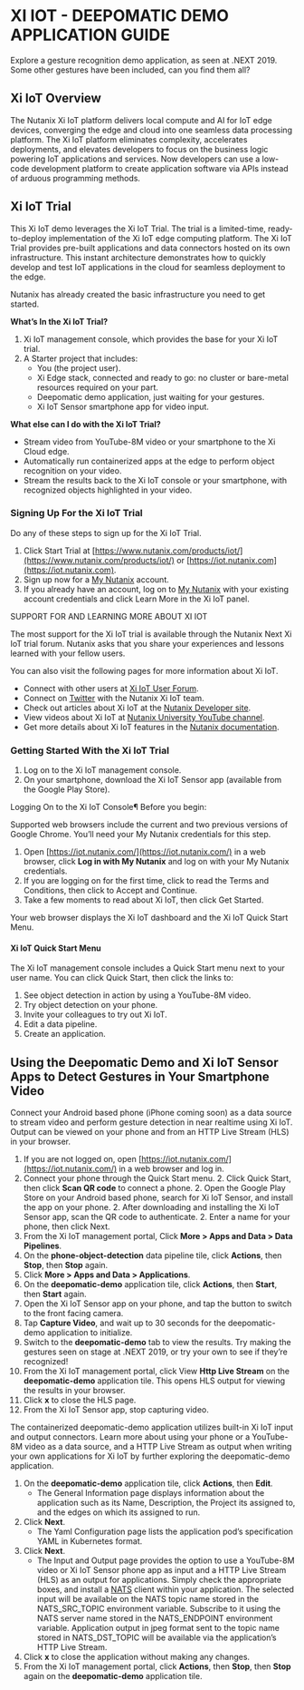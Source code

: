 # XI IOT - DEEPOMATIC DEMO APPLICATION GUIDE

Explore a gesture recognition demo application, as seen at .NEXT 2019. Some other gestures have been included, can you find them all?

## Xi IoT Overview

The Nutanix Xi IoT platform delivers local compute and AI for IoT edge devices, converging the edge and cloud into one seamless data processing platform. The Xi IoT platform eliminates complexity, accelerates deployments, and elevates developers to focus on the business logic powering IoT applications and services. Now developers can use a low-code development platform to create application software via APIs instead of arduous programming methods.

## Xi IoT Trial
This Xi IoT demo leverages the Xi IoT Trial. The trial is a limited-time, ready-to-deploy implementation of the Xi IoT edge computing platform. The Xi IoT Trial provides pre-built applications and data connectors hosted on its own infrastructure. This instant architecture demonstrates how to quickly develop and test IoT applications in the cloud for seamless deployment to the edge.

Nutanix has already created the basic infrastructure you need to get started.

**What’s In the Xi IoT Trial?**

1. Xi IoT management console, which provides the base for your Xi IoT trial.
1. A Starter project that includes:
    * You (the project user).
    * Xi Edge stack, connected and ready to go: no cluster or bare-metal resources required on your part.
    * Deepomatic demo application, just waiting for your gestures.
    * Xi IoT Sensor smartphone app for video input.

**What else can I do with the Xi IoT Trial?**
* Stream video from YouTube-8M video or your smartphone to the Xi Cloud edge.
* Automatically run containerized apps at the edge to perform object recognition on your video.
* Stream the results back to the Xi IoT console or your smartphone, with recognized objects highlighted in your video.

### Signing Up For the Xi IoT Trial

Do any of these steps to sign up for the Xi IoT Trial.

1. Click Start Trial at [https://www.nutanix.com/products/iot/](https://www.nutanix.com/products/iot/) or [https://iot.nutanix.com](https://iot.nutanix.com).
1. Sign up now for a [My Nutanix](https://my.nutanix.com) account.
1. If you already have an account, log on to [My Nutanix](https://my.nutanix.com) with your existing account credentials and click Learn More in the Xi IoT panel.

SUPPORT FOR AND LEARNING MORE ABOUT XI IOT

The most support for the Xi IoT trial is available through the Nutanix Next Xi IoT trial forum. Nutanix asks that you share your experiences and lessons learned with your fellow users.

You can also visit the following pages for more information about Xi IoT.
* Connect with other users at [Xi IoT User Forum](https://next.nutanix.com/xi-iot-72).
* Connect on [Twitter](https://twitter.com/NutanixIoT) with the Nutanix Xi IoT team.
* Check out articles about Xi IoT at the [Nutanix Developer site](https://developer.nutanix.com/iot).
* View videos about Xi IoT at [Nutanix University YouTube channel](https://www.youtube.com/watch?v#wmUkz-XZLJo).
* Get more details about Xi IoT features in the [Nutanix documentation](https://portal.nutanix.com/?filterKey#type&filterVal#Xi#/page/docs/list).

### Getting Started With the Xi IoT Trial
1. Log on to the Xi IoT management console.
1. On your smartphone, download the Xi IoT Sensor app (available from the Google Play Store).

Logging On to the Xi IoT Console¶
Before you begin:

Supported web browsers include the current and two previous versions of Google Chrome. You’ll need your My Nutanix credentials for this step.
1. Open [https://iot.nutanix.com/](https://iot.nutanix.com/) in a web browser, click **Log in with My Nutanix** and log on with your My Nutanix credentials.
1. If you are logging on for the first time, click to read the Terms and Conditions, then click to Accept and Continue.
1. Take a few moments to read about Xi IoT, then click Get Started.

Your web browser displays the Xi IoT dashboard and the Xi IoT Quick Start Menu.

#### Xi IoT Quick Start Menu
The Xi IoT management console includes a Quick Start menu next to your user name. You can click Quick Start, then click the links to:
1. See object detection in action by using a YouTube-8M video.
1. Try object detection on your phone.
1. Invite your colleagues to try out Xi IoT.
1. Edit a data pipeline.
1. Create an application.

## Using the Deepomatic Demo and Xi IoT Sensor Apps to Detect Gestures in Your Smartphone Video

Connect your Android based phone (iPhone coming soon) as a data source to stream video and perform gesture detection in near realtime using Xi IoT. Output can be viewed on your phone and from an HTTP Live Stream (HLS) in your browser.
1. If you are not logged on, open [https://iot.nutanix.com/](https://iot.nutanix.com/) in a web browser and log in.
1. Connect your phone through the Quick Start menu.
    2. Click Quick Start, then click **Scan QR code** to connect a phone.
    2. Open the Google Play Store on your Android based phone, search for Xi IoT Sensor, and install the app on your phone.
    2. After downloading and installing the Xi IoT Sensor app, scan the QR code to authenticate.
    2. Enter a name for your phone, then click Next.
1. From the Xi IoT management portal, Click **More > Apps and Data > Data Pipelines**.
1. On the **phone-object-detection** data pipeline tile, click **Actions**, then **Stop**, then **Stop** again.
1. Click **More > Apps and Data > Applications**.
1. On the **deepomatic-demo** application tile, click **Actions**, then **Start**, then **Start** again.
1. Open the Xi IoT Sensor app on your phone, and tap the button to switch to the front facing camera.
1. Tap **Capture Video**, and wait up to 30 seconds for the deepomatic-demo application to initialize.
1. Switch to the **deepomatic-demo** tab to view the results. Try making the gestures seen on stage at .NEXT 2019, or try your own to see if they’re recognized!
1. From the Xi IoT management portal, click View **Http Live Stream** on the **deepomatic-demo** application tile. This opens HLS output for viewing the results in your browser.
1. Click **x** to close the HLS page.
1. From the Xi IoT Sensor app, stop capturing video.

The containerized deepomatic-demo application utilizes built-in Xi IoT input and output connectors. Learn more about using your phone or a YouTube-8M video as a data source, and a HTTP Live Stream as output when writing your own applications for Xi IoT by further exploring the deepomatic-demo application.
1. On the **deepomatic-demo** application tile, click **Actions**, then **Edit**.
    * The General Information page displays information about the application such as its Name, Description, the Project its assigned to, and the edges on which its assigned to run.
1. Click **Next**.
    * The Yaml Configuration page lists the application pod’s specification YAML in Kubernetes format.
1. Click **Next**.
    * The Input and Output page provides the option to use a YouTube-8M video or Xi IoT Sensor phone app as input and a HTTP Live Stream (HLS) as an output for applications. Simply check the appropriate boxes, and install a [NATS](https://nats.io/) client within your application. The selected input will be available on the NATS topic name stored in the NATS_SRC_TOPIC environment variable. Subscribe to it using the NATS server name stored in the NATS_ENDPOINT environment variable. Application output in jpeg format sent to the topic name stored in NATS_DST_TOPIC will be available via the application’s HTTP Live Stream.
1. Click **x** to close the application without making any changes.
1. From the Xi IoT management portal, click **Actions**, then **Stop**, then **Stop** again on the **deepomatic-demo** application tile.
